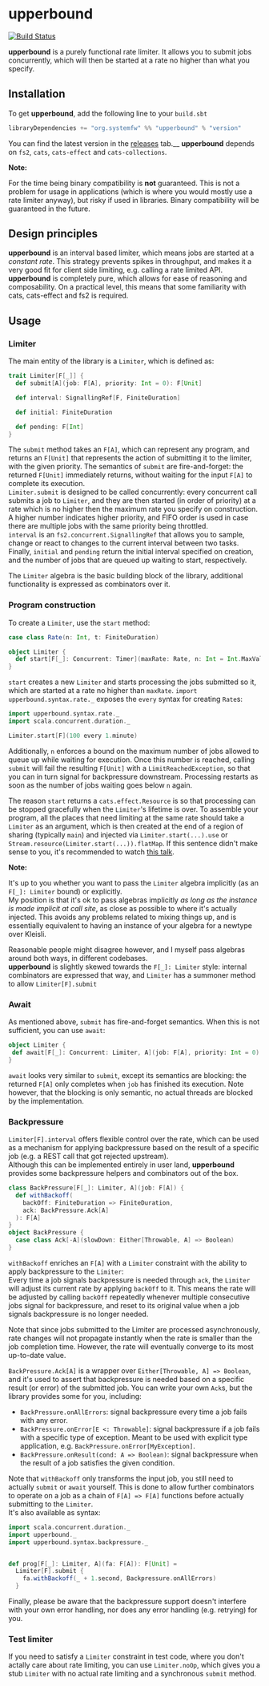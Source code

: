 # upperbound

[![Build Status](https://travis-ci.org/SystemFw/upperbound.svg?branch=master)](https://travis-ci.org/SystemFw/upperbound)

**upperbound** is a purely functional rate limiter. It
allows you to submit jobs concurrently, which will then be started at
a rate no higher than what you specify.

## Installation
To get **upperbound**, add the following line to your `build.sbt`

``` scala
libraryDependencies += "org.systemfw" %% "upperbound" % "version"
```

You can find the latest version in the [releases](https://github.com/SystemFw/upperbound/releases) tab.__
**upperbound** depends on `fs2`, `cats`, `cats-effect` and `cats-collections`.

**Note:**

For the time being binary compatibility is **not**
guaranteed. This is not a problem for usage in applications (which is
where you would mostly use a rate limiter anyway), but risky if used
in libraries. Binary compatibility will be guaranteed in the future.

## Design principles

**upperbound** is an interval based limiter, which means jobs are
started at a _constant rate_. This strategy prevents spikes in
throughput, and makes it a very good fit for client side limiting,
e.g. calling a rate limited API.  
**upperbound** is completely pure, which allows for ease of reasoning
and composability. On a practical level, this means that some
familiarity with cats, cats-effect and fs2 is required.

## Usage

### Limiter

The main entity of the library is a `Limiter`, which is defined as:

``` scala
trait Limiter[F[_]] {
  def submit[A](job: F[A], priority: Int = 0): F[Unit]

  def interval: SignallingRef[F, FiniteDuration]

  def initial: FiniteDuration

  def pending: F[Int]
}
```

The `submit` method takes an `F[A]`, which can represent any
program, and returns an `F[Unit]` that represents the action of
submitting it to the limiter, with the given priority. The semantics
of `submit` are fire-and-forget: the returned `F[Unit]` immediately
returns, without waiting for the input `F[A]` to complete its
execution.  
`Limiter.submit` is designed to be called concurrently: every
concurrent call submits a job to `Limiter`, and they are then started
(in order of priority) at a rate which is no higher then the maximum
rate you specify on construction.  A higher number indicates higher
priority, and FIFO order is used in case there are multiple jobs with
the same priority being throttled.  
`interval` is an `fs2.concurrent.SignallingRef` that allows you to
sample, change or react to changes to the current interval between two
tasks. Finally, `initial` and `pending` return the initial interval
specified on creation, and the number of jobs that are queued up
waiting to start, respectively.

The `Limiter` algebra is the basic building block of the library,
additional functionality is expressed as combinators over it.

### Program construction

To create a `Limiter`, use the `start` method:

``` scala
case class Rate(n: Int, t: FiniteDuration)

object Limiter {
  def start[F[_]: Concurrent: Timer](maxRate: Rate, n: Int = Int.MaxValue): Resource[F, Limiter[F]]
}
```

`start` creates a new `Limiter` and starts processing the jobs
submitted so it, which are started at a rate no higher than `maxRate`.
`import upperbound.syntax.rate._` exposes the `every` syntax for creating `Rate`s:

``` scala
import upperbound.syntax.rate._
import scala.concurrent.duration._

Limiter.start[F](100 every 1.minute)
```

Additionally, `n` enforces a bound on the maximum number of jobs
allowed to queue up while waiting for execution. Once this number is
reached, calling `submit` will fail the resulting `F[Unit]` with a
`LimitReachedException`, so that you can in turn signal for
backpressure downstream. Processing restarts as soon as the number of
jobs waiting goes below `n` again.

The reason `start` returns a `cats.effect.Resource` is so that
processing can be stopped gracefully when the `Limiter`'s lifetime is
over.
To assemble your program, all the places that need limiting at the
same rate should take a `Limiter` as an argument, which is then
created at the end of a region of sharing (typically `main`) and
injected via `Limiter.start(...).use` or
`Stream.resource(Limiter.start(...)).flatMap`. If this sentence didn't
make sense to you, it's recommended to watch [this talk](https://github.com/SystemFw/scala-italy-201).


**Note:**

It's up to you whether you want to pass the `Limiter` algebra
implicitly (as an `F[_]: Limiter` bound) or explicitly.  
My position is that it's ok to pass algebras implicitly _as long as
the instance is made implicit at call site_, as close as possible to
where it's actually injected. This avoids any problems related to
mixing things up, and is essentially equivalent to having an instance
of your algebra for a newtype over Kleisli.

Reasonable people might disagree however, and I myself pass algebras
around both ways, in different codebases.  
**upperbound** is slightly skewed towards the `F[_]: Limiter` style:
internal combinators are expressed that way, and `Limiter` has a
summoner method to allow `Limiter[F].submit`

### Await

As mentioned above, `submit` has fire-and-forget semantics.
When this is not sufficient, you can use `await`:

``` scala
object Limiter {
 def await[F[_]: Concurrent: Limiter, A](job: F[A], priority: Int = 0): F[A]
}
```

`await` looks very similar to `submit`, except its semantics are
blocking: the returned `F[A]` only completes when `job` has
finished its execution. Note however, that the blocking is only semantic,
no actual threads are blocked by the implementation.

### Backpressure

`Limiter[F].interval` offers flexible control over the rate, which can
be used as a mechanism for applying backpressure based on the result
of a specific job (e.g. a REST call that got rejected upstream).  
Although this can be implemented entirely in user land, **upperbound**
provides some backpressure helpers and combinators out of the box.

``` scala
class BackPressure[F[_]: Limiter, A](job: F[A]) {
  def withBackoff(
    backOff: FiniteDuration => FiniteDuration,
    ack: BackPressure.Ack[A]
  ): F[A]
}
object BackPressure {
  case class Ack[-A](slowDown: Either[Throwable, A] => Boolean)
}
```

`withBackoff` enriches an `F[A]` with a `Limiter` constraint with the ability to apply backpressure to the `Limiter`:  
Every time a job signals backpressure is needed through `ack`, the `Limiter` will
adjust its current rate by applying `backOff` to it. This means the
rate will be adjusted by calling `backOff` repeatedly whenever
multiple consecutive jobs signal for backpressure, and reset to its
original value when a job signals backpressure is no longer needed.

Note that since jobs submitted to the Limiter are processed
asynchronously, rate changes will not propagate instantly when the
rate is smaller than the job completion time. However, the rate will
eventually converge to its most up-to-date value.

`BackPressure.Ack[A]` is a wrapper over  `Either[Throwable, A] => Boolean`,
and it's used to assert
that backpressure is needed based on a specific result (or error) of
the submitted job. You can write your own `Ack`s, but the library provides
some for you, including:

- `BackPressure.onAllErrors`: signal backpressure every time a job
  fails with any error.
- `BackPressure.onError[E <: Throwable]`: signal backpressure if a job
  fails with a specific type of exception. Meant to be used with
  explicit type application, e.g. `BackPressure.onError[MyException]`.
- `BackPressure.onResult(cond: A => Boolean)`: signal backpressure
  when the result of a job satisfies the given condition.

Note that `withBackoff` only transforms the input job, you still need
to actually `submit` or `await` yourself. This is done to allow
further combinators to operate on a job as a chain of `F[A] => F[A]`
functions before actually submitting to the `Limiter`.  
It's also available as syntax:
  
``` scala
import scala.concurrent.duration._
import upperbound._
import upperbound.syntax.backpressure._


def prog[F[_]: Limiter, A](fa: F[A]): F[Unit] = 
  Limiter[F].submit {
    fa.withBackoff(_ + 1.second, Backpressure.onAllErrors)
  }
```


Finally, please be aware that the backpressure support doesn't interfere with
your own error handling, nor does any error handling (e.g. retrying)
for you.


### Test limiter

If you need to satisfy a `Limiter` constraint in test code, where you
don't actally care about rate limiting, you can use `Limiter.noOp`,
which gives you a stub `Limiter` with no actual rate limiting and a
synchronous `submit` method.
